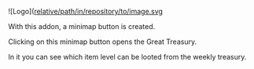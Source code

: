 ![Logo]([relative/path/in/repository/to/image.svg](https://github.com/BloodDragon2580/VaultButton/blob/main/VaultButton_Logo.png])

With this addon, a minimap button is created.

Clicking on this minimap button opens the Great Treasury. 

In it you can see which item level can be looted from the weekly treasury.
